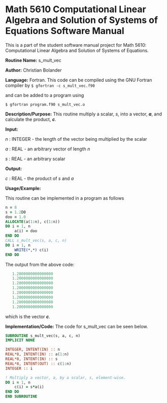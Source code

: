 # Math 5610 Computational Linear Algebra and Solution of Systems of Equations Software Manual

This is a part of the student software manual project for Math 5610: Computational Linear Algebra and Solution of Systems of Equations. 

**Routine Name:**           s_mult_vec

**Author:** Christian Bolander

**Language:** Fortran. This code can be compiled using the GNU Fortran compiler by
```$ gfortran -c s_mult_vec.f90```

and can be added to a program using

```$ gfortran program.f90 s_mult_vec.o ``` 

**Description/Purpose:** This routine multiply a scalar, *s*, into a vector, ***a***, and calculate the product, ***c***.

**Input:**  

*n* : INTEGER - the length of the vector being multiplied by the scalar

*a* : REAL - an arbitrary vector of length *n*

*s* : REAL - an arbitrary scalar

**Output:** 

*c* : REAL - the product of *s* and *a*

**Usage/Example:**

This routine can be implemented in a program as follows

```fortran
n = 8
s = 1.2D0
doo = 1.0
ALLOCATE(a(1:n), c(1:n))
DO i = 1, n
	a(i) = doo
END DO
CALL s_mult_vec(s, a, c, n)
DO i = 1, n
	WRITE(*,*) c(i)
END DO
```

The output from the above code:

```fortran
   1.2000000000000000     
   1.2000000000000000     
   1.2000000000000000     
   1.2000000000000000     
   1.2000000000000000     
   1.2000000000000000     
   1.2000000000000000     
   1.2000000000000000 
```

which is the vector ***c***.

**Implementation/Code:** The code for s_mult_vec can be seen below.

```fortran
SUBROUTINE s_mult_vec(s, a, c, n)
IMPLICIT NONE

INTEGER, INTENT(IN) :: n
REAL*8, INTENT(IN) :: a(1:n)
REAL*8, INTENT(IN) :: s
REAL*8, INTENT(OUT) :: c(1:n)
INTEGER :: i

! Multiply a vector, a, by a scalar, s, element-wise.
DO i = 1, n
	c(i) = s*a(i)
END DO
END SUBROUTINE
```



